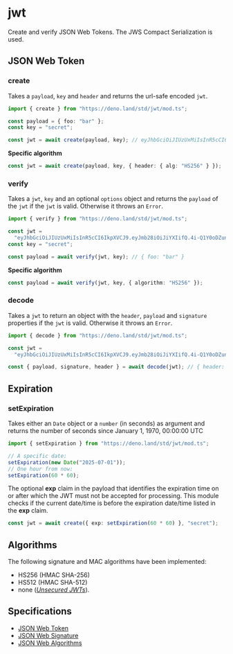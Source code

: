 # jwt

Create and verify JSON Web Tokens. The JWS Compact Serialization is used.

## JSON Web Token

### create

Takes a `payload`, `key` and `header` and returns the url-safe encoded `jwt`.

```typescript
import { create } from "https://deno.land/std/jwt/mod.ts";

const payload = { foo: "bar" };
const key = "secret";

const jwt = await create(payload, key); // eyJhbGciOiJIUzUxMiIsInR5cCI6IkpXVCJ9.eyJmb28iOiJiYXIifQ.4i-Q1Y0oDZunLgaorkqbYNcNfn5CgdF49UvJ7dUQ4GVTQvpsMLHABkZBWp9sghy3qVOsec6hOcu4RnbFkS30zQ
```

**Specific algorithm**

```typescript
const jwt = await create(payload, key, { header: { alg: "HS256" } });
```

### verify

Takes a `jwt`, `key` and an optional `options` object and returns the `payload`
of the `jwt` if the `jwt` is valid. Otherwise it throws an `Error`.

```typescript
import { verify } from "https://deno.land/std/jwt/mod.ts";

const jwt =
  "eyJhbGciOiJIUzUxMiIsInR5cCI6IkpXVCJ9.eyJmb28iOiJiYXIifQ.4i-Q1Y0oDZunLgaorkqbYNcNfn5CgdF49UvJ7dUQ4GVTQvpsMLHABkZBWp9sghy3qVOsec6hOcu4RnbFkS30zQ";
const key = "secret";

const payload = await verify(jwt, key); // { foo: "bar" }
```

**Specific algorithm**

```ts
const payload = await verify(jwt, key, { algorithm: "HS256" });
```

### decode

Takes a `jwt` to return an object with the `header`, `payload` and `signature`
properties if the `jwt` is valid. Otherwise it throws an `Error`.

```typescript
import { decode } from "https://deno.land/std/jwt/mod.ts";

const jwt =
  "eyJhbGciOiJIUzUxMiIsInR5cCI6IkpXVCJ9.eyJmb28iOiJiYXIifQ.4i-Q1Y0oDZunLgaorkqbYNcNfn5CgdF49UvJ7dUQ4GVTQvpsMLHABkZBWp9sghy3qVOsec6hOcu4RnbFkS30zQ";

const { payload, signature, header } = await decode(jwt); // { header: { alg: "HS512", typ: "JWT" }, payload: { foo: "bar" }, signature: "e22f90d58d280d9ba72e06a8ae4a9b60d70d7e7e4281d178f54bc9edd510e0655342fa6c30b1c00646415a9f6c821cb7a953ac79cea139cbb84676c5912df4cd" }
```

## Expiration

### setExpiration

Takes either an `Date` object or a `number` (in seconds) as argument and returns
the number of seconds since January 1, 1970, 00:00:00 UTC

```typescript
import { setExpiration } from "https://deno.land/std/jwt/mod.ts";

// A specific date:
setExpiration(new Date("2025-07-01"));
// One hour from now:
setExpiration(60 * 60);
```

The optional **exp** claim in the payload that identifies the expiration time on
or after which the JWT must not be accepted for processing. This module checks
if the current date/time is before the expiration date/time listed in the
**exp** claim.

```typescript
const jwt = await create({ exp: setExpiration(60 * 60) }, "secret");
```

## Algorithms

The following signature and MAC algorithms have been implemented:

- HS256 (HMAC SHA-256)
- HS512 (HMAC SHA-512)
- none ([_Unsecured JWTs_](https://tools.ietf.org/html/rfc7519#section-6)).

## Specifications

- [JSON Web Token](https://tools.ietf.org/html/rfc7519)
- [JSON Web Signature](https://www.rfc-editor.org/rfc/rfc7515.html)
- [JSON Web Algorithms](https://www.rfc-editor.org/rfc/rfc7518.html)
